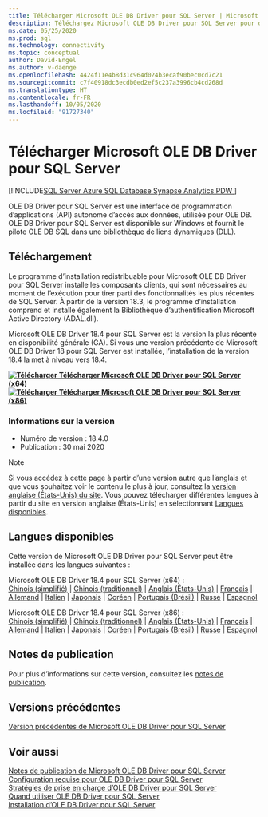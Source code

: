 ```yaml
---
title: Télécharger Microsoft OLE DB Driver pour SQL Server | Microsoft Docs
description: Téléchargez Microsoft OLE DB Driver pour SQL Server pour développer des applications Windows natives qui se connectent à SQL Server et Azure SQL Database.
ms.date: 05/25/2020
ms.prod: sql
ms.technology: connectivity
ms.topic: conceptual
author: David-Engel
ms.author: v-daenge
ms.openlocfilehash: 4424f11e4b8d31c964d024b3ecaf90bec0cd7c21
ms.sourcegitcommit: c7f40918dc3ecdb0ed2ef5c237a3996cb4cd268d
ms.translationtype: HT
ms.contentlocale: fr-FR
ms.lasthandoff: 10/05/2020
ms.locfileid: "91727340"
---
```

# <a name="download-microsoft-ole-db-driver-for-sql-server"></a>Télécharger Microsoft OLE DB Driver pour SQL Server

[!INCLUDE[SQL Server Azure SQL Database Synapse Analytics PDW ](../../includes/applies-to-version/sql-asdb-asdbmi-asa-pdw.md)]

OLE DB Driver pour SQL Server est une interface de programmation d’applications (API) autonome d’accès aux données, utilisée pour OLE DB. OLE DB Driver pour SQL Server est disponible sur Windows et fournit le pilote OLE DB SQL dans une bibliothèque de liens dynamiques (DLL).

## <a name="download"></a>Téléchargement

Le programme d’installation redistribuable pour Microsoft OLE DB Driver pour SQL Server installe les composants clients, qui sont nécessaires au moment de l’exécution pour tirer parti des fonctionnalités les plus récentes de SQL Server. À partir de la version 18.3, le programme d’installation comprend et installe également la Bibliothèque d’authentification Microsoft Active Directory (ADAL.dll).

Microsoft OLE DB Driver 18.4 pour SQL Server est la version la plus récente en disponibilité générale (GA). Si vous une version précédente de Microsoft OLE DB Driver 18 pour SQL Server est installée, l’installation de la version 18.4 la met à niveau vers 18.4.

**[![Télécharger](../../ssms/media/download-icon.png) Télécharger Microsoft OLE DB Driver pour SQL Server (x64)](https://go.microsoft.com/fwlink/?linkid=2129954)**  
**[![Télécharger](../../ssms/media/download-icon.png) Télécharger Microsoft OLE DB Driver pour SQL Server (x86)](https://go.microsoft.com/fwlink/?linkid=2131003)**  

### <a name="version-information"></a>Informations sur la version

- Numéro de version : 18.4.0
- Publication : 30 mai 2020

> [!Note]
> Si vous accédez à cette page à partir d’une version autre que l’anglais et que vous souhaitez voir le contenu le plus à jour, consultez la [version anglaise (États-Unis) du site](). Vous pouvez télécharger différentes langues à partir du site en version anglaise (États-Unis) en sélectionnant [Langues disponibles](#available-languages).

## <a name="available-languages"></a>Langues disponibles

Cette version de Microsoft OLE DB Driver pour SQL Server peut être installée dans les langues suivantes :

Microsoft OLE DB Driver 18.4 pour SQL Server (x64) :  
[Chinois (simplifié)](https://go.microsoft.com/fwlink/?linkid=2129954&clcid=0x804) | [Chinois (traditionnel)](https://go.microsoft.com/fwlink/?linkid=2129954&clcid=0x404) | [Anglais (États-Unis)](https://go.microsoft.com/fwlink/?linkid=2129954&clcid=0x409) | [Français](https://go.microsoft.com/fwlink/?linkid=2129954&clcid=0x40c) | [Allemand](https://go.microsoft.com/fwlink/?linkid=2129954&clcid=0x407) | [Italien](https://go.microsoft.com/fwlink/?linkid=2129954&clcid=0x410) | [Japonais](https://go.microsoft.com/fwlink/?linkid=2129954&clcid=0x411) | [Coréen](https://go.microsoft.com/fwlink/?linkid=2129954&clcid=0x412) | [Portugais (Brésil)](https://go.microsoft.com/fwlink/?linkid=2129954&clcid=0x416) | [Russe](https://go.microsoft.com/fwlink/?linkid=2129954&clcid=0x419) | [Espagnol](https://go.microsoft.com/fwlink/?linkid=2129954&clcid=0x40a)

Microsoft OLE DB Driver 18.4 pour SQL Server (x86) :  
[Chinois (simplifié)](https://go.microsoft.com/fwlink/?linkid=2131003&clcid=0x804) | [Chinois (traditionnel)](https://go.microsoft.com/fwlink/?linkid=2131003&clcid=0x404) | [Anglais (États-Unis)](https://go.microsoft.com/fwlink/?linkid=2131003&clcid=0x409) | [Français](https://go.microsoft.com/fwlink/?linkid=2131003&clcid=0x40c) | [Allemand](https://go.microsoft.com/fwlink/?linkid=2131003&clcid=0x407) | [Italien](https://go.microsoft.com/fwlink/?linkid=2131003&clcid=0x410) | [Japonais](https://go.microsoft.com/fwlink/?linkid=2131003&clcid=0x411) | [Coréen](https://go.microsoft.com/fwlink/?linkid=2131003&clcid=0x412) | [Portugais (Brésil)](https://go.microsoft.com/fwlink/?linkid=2131003&clcid=0x416) | [Russe](https://go.microsoft.com/fwlink/?linkid=2131003&clcid=0x419) | [Espagnol](https://go.microsoft.com/fwlink/?linkid=2131003&clcid=0x40a)

## <a name="release-notes"></a>Notes de publication

Pour plus d’informations sur cette version, consultez les [notes de publication](release-notes-for-oledb-driver-for-sql-server.md).

## <a name="previous-releases"></a>Versions précédentes

[Version précédentes de Microsoft OLE DB Driver pour SQL Server](release-notes-for-oledb-driver-for-sql-server.md#previous-releases)

## <a name="see-also"></a>Voir aussi

[Notes de publication de Microsoft OLE DB Driver pour SQL Server](release-notes-for-oledb-driver-for-sql-server.md)  
[Configuration requise pour OLE DB Driver pour SQL Server](system-requirements-for-oledb-driver-for-sql-server.md)  
[Stratégies de prise en charge d’OLE DB Driver pour SQL Server](applications\support-policies-for-oledb-driver-for-sql-server.md)  
[Quand utiliser OLE DB Driver pour SQL Server](when-to-use-oledb-driver-for-sql-server.md)  
[Installation d’OLE DB Driver pour SQL Server](applications/installing-oledb-driver-for-sql-server.md)